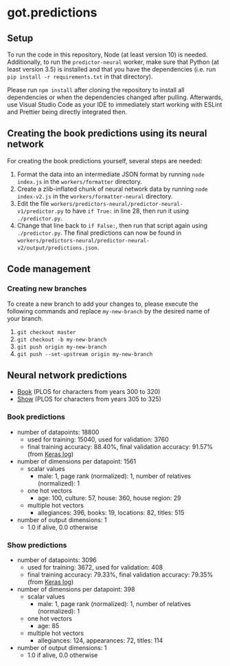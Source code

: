 # got.predictions

## Setup

To run the code in this repository, Node (at least version 10) is needed. Additionally, to run the `predictor-neural` worker, make sure that Python (at least version 3.5) is installed and that you have the dependencies (i.e. run `pip install -r requirements.txt` in that directory).

Please run `npm install` after cloning the repository to install all dependencies or when the dependencies changed after pulling. Afterwards, use Visual Studio Code as your IDE to immediately start working with ESLint and Prettier being directly integrated then.

## Creating the book predictions using its neural network

For creating the book predictions yourself, several steps are needed:

1. Format the data into an intermediate JSON format by running `node index.js` in the `workers/formatter` directory.
2. Create a zlib-inflated chunk of neural network data by running `node index-v2.js` in the `workers/formatter-neural` directory.
3. Edit the file `workers/predictors-neural/predictor-neural-v1/predictor.py` to have `if True:` in line 28, then run it using `./predictor.py`.
4. Change that line back to `if False:`, then run that script again using `./predictor.py`. The final predictions can now be found in `workers/predictors-neural/predictor-neural-v2/output/predictions.json`.

## Code management

### Creating new branches

To create a new branch to add your changes to, please execute the following commands and replace `my-new-branch` by the desired name of your branch.

1. `git checkout master`
2. `git checkout -b my-new-branch`
3. `git push origin my-new-branch`
4. `git push --set-upstream origin my-new-branch`

## Neural network predictions

- [Book](workers/predictors-neural/predictor-neural-v2/output/predictions.json) (PLOS for characters from years 300 to 320)
- [Show](workers/predictors-neural/predictor-neural-show-v1/output/predictions.json) (PLOS for characters from years 305 to 325)

### Book predictions

- number of datapoints: 18800
  - used for training: 15040, used for validation: 3760
  - final training accuracy: 88.40%, final validation accuracy: 91.57% (from [Keras log](workers/predictors-neural/predictor-neural-v2/models/keras-log))
- number of dimensions per datapoint: 1561
  - scalar values
    - male: 1, page rank (normalized): 1, number of relatives (normalized): 1
  - one hot vectors
    - age: 100, culture: 57, house: 360, house region: 29
  - multiple hot vectors
    - allegiances: 396, books: 19, locations: 82, titles: 515
- number of output dimensions: 1
  - 1.0 if alive, 0.0 otherwise

### Show predictions

- number of datapoints: 3096
  - used for training: 3672, used for validation: 408
  - final training accuracy: 79.33%, final validation accuracy: 79.35% (from [Keras log](workers/predictors-neural/predictor-neural-show-v1/models/keras-log))
- number of dimensions per datapoint: 398
  - scalar values
    - male: 1, page rank (normalized): 1, number of relatives (normalized): 1
  - one hot vectors
    - age: 85
  - multiple hot vectors
    - allegiances: 124, appearances: 72, titles: 114
- number of output dimensions: 1
  - 1.0 if alive, 0.0 otherwise
